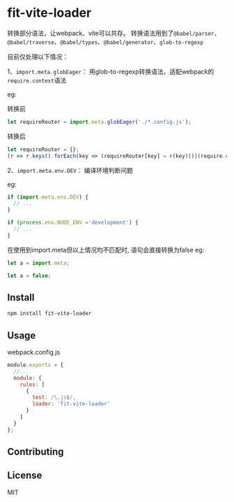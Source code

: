 # fit-vite-loader

转换部分语法，让webpack、vite可以共存。
转换语法用到了`@babel/parser`、`@babel/traverse`、`@babel/types`、`@babel/generator`、`glob-to-regexp`


目前仅处理以下情况：


1、`import.meta.globEager`： 用glob-to-regexp转换语法，适配webpack的`require.context`语法
   
eg:

转换前
```js
let requireRouter = import.meta.globEager('./*.config.js');
```
转换后
```js
let requireRouter = {};
(r => r.keys().forEach(key => (requireRouter[key] = r(key))))(require.context('.', true, /.*\.config\.js$/));
```
2、`import.meta.env.DEV`： 编译环境判断问题

eg:
```js
if (import.meta.env.DEV) {
  // ...
}
```
```js
if (process.env.NODE_ENV ='development') {
  // ...
}
```
在使用到import.meta但以上情况均不匹配时, 语句会直接转换为false
eg:
```js
let a = import.meta;
```
```js
let a = false;
```
## Install

```sh
npm install fit-vite-loader
```

## Usage
webpack.config.js

```js
module.exports = {
  //...
  module: {
    rules: [
      {
        test: /\.js$/,
        loader: 'fit-vite-loader'
      }
    ]
  }
};
```

## Contributing
## License

MIT
